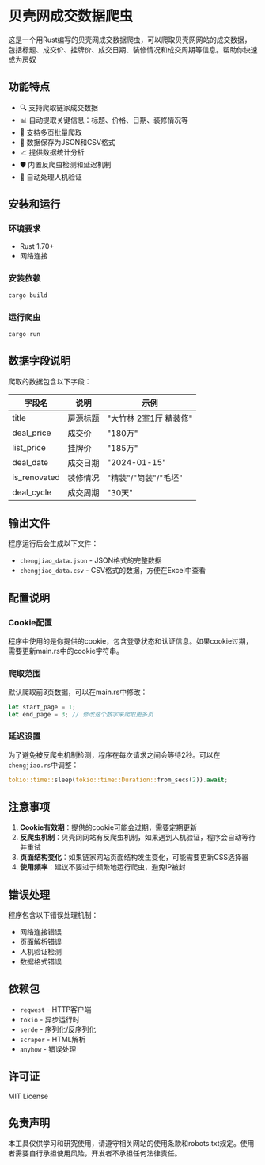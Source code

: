 # 贝壳网成交数据爬虫

这是一个用Rust编写的贝壳网成交数据爬虫，可以爬取贝壳网网站的成交数据，包括标题、成交价、挂牌价、成交日期、装修情况和成交周期等信息。帮助你快速成为房奴

## 功能特点

- 🔍 支持爬取链家成交数据
- 📊 自动提取关键信息：标题、价格、日期、装修情况等
- 📄 支持多页批量爬取
- 💾 数据保存为JSON和CSV格式
- 📈 提供数据统计分析
- 🛡️ 内置反爬虫检测和延迟机制
- 🔄 自动处理人机验证

## 安装和运行

### 环境要求

- Rust 1.70+
- 网络连接

### 安装依赖

```bash
cargo build
```

### 运行爬虫

```bash
cargo run
```

## 数据字段说明

爬取的数据包含以下字段：

| 字段名 | 说明 | 示例 |
|--------|------|------|
| title | 房源标题 | "大竹林 2室1厅 精装修" |
| deal_price | 成交价 | "180万" |
| list_price | 挂牌价 | "185万" |
| deal_date | 成交日期 | "2024-01-15" |
| is_renovated | 装修情况 | "精装"/"简装"/"毛坯" |
| deal_cycle | 成交周期 | "30天" |

## 输出文件

程序运行后会生成以下文件：

- `chengjiao_data.json` - JSON格式的完整数据
- `chengjiao_data.csv` - CSV格式的数据，方便在Excel中查看

## 配置说明

### Cookie配置

程序中使用的是你提供的cookie，包含登录状态和认证信息。如果cookie过期，需要更新main.rs中的cookie字符串。

### 爬取范围

默认爬取前3页数据，可以在main.rs中修改：

```rust
let start_page = 1;
let end_page = 3; // 修改这个数字来爬取更多页
```

### 延迟设置

为了避免被反爬虫机制检测，程序在每次请求之间会等待2秒。可以在`chengjiao.rs`中调整：

```rust
tokio::time::sleep(tokio::time::Duration::from_secs(2)).await;
```

## 注意事项

1. **Cookie有效期**：提供的cookie可能会过期，需要定期更新
2. **反爬虫机制**：贝壳网网站有反爬虫机制，如果遇到人机验证，程序会自动等待并重试
3. **页面结构变化**：如果链家网站页面结构发生变化，可能需要更新CSS选择器
4. **使用频率**：建议不要过于频繁地运行爬虫，避免IP被封

## 错误处理

程序包含以下错误处理机制：

- 网络连接错误
- 页面解析错误
- 人机验证检测
- 数据格式错误

## 依赖包

- `reqwest` - HTTP客户端
- `tokio` - 异步运行时
- `serde` - 序列化/反序列化
- `scraper` - HTML解析
- `anyhow` - 错误处理

## 许可证

MIT License

## 免责声明

本工具仅供学习和研究使用，请遵守相关网站的使用条款和robots.txt规定。使用者需要自行承担使用风险，开发者不承担任何法律责任。